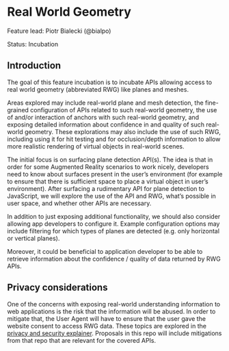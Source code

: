 # Real World Geometry
Feature lead: Piotr Bialecki (@bialpo)

Status: Incubation

## Introduction
The goal of this feature incubation is to incubate APIs allowing access to real world geometry (abbreviated RWG) like planes and meshes.

Areas explored may include real-world plane and mesh detection, the fine-grained configuration of APIs related to such real-world geometry, the use of and/or interaction of anchors with such real-world geometry, and exposing detailed information about confidence in and quality of such real-world geometry. These explorations may also include the use of such RWG, including using it for hit testing and for occlusion/depth information to allow more realistic rendering of virtual objects in real-world scenes.

The initial focus is on surfacing plane detection API(s). The idea is that in order for some Augmented Reality scenarios to work nicely, developers need to know about surfaces present in the user’s environment (for example to ensure that there is sufficient space to place a virtual object in user’s environment). After surfacing a rudimentary API for plane detection to JavaScript, we will explore the use of the API and RWG, what’s possible in user space, and whether other APIs are necessary.

In addition to just exposing additional functionality, we should also consider allowing app developers to configure it. Example configuration options may include filtering for which types of planes are detected (e.g. only horizontal or vertical planes).

Moreover, it could be beneficial to application developer to be able to retrieve information about the confidence / quality of data returned by RWG APIs.

## Privacy considerations
One of the concerns with exposing real-world understanding information to web applications is the risk that the information will be abused. In order to mitigate that, the User Agent will have to ensure that the user gave the website consent to access RWG data. These topics are explored in the [privacy and security explainer](https://github.com/immersive-web/privacy-and-security/blob/master/EXPLAINER.md#accessing-real-world-data). Proposals in this repo will include mitigations from that repo that are relevant for the covered APIs.
